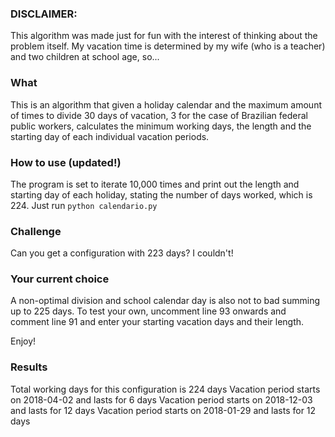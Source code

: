 ### DISCLAIMER:
This algorithm was made just for fun with the interest of thinking about the problem itself.
My vacation time is determined by my wife (who is a teacher) and two children at school age, so...

### What
This is an algorithm that given a holiday calendar and the maximum amount of times to divide 30 days of vacation, 3
for the case of Brazilian federal public workers, calculates the minimum working days, the length and the starting
day of each individual vacation periods.

### How to use (updated!)
The program is set to iterate 10,000 times and print out the length and starting day of each holiday, stating the
number of days worked, which is 224.
Just run `python calendario.py`

### Challenge
Can you get a configuration with 223 days? I couldn't!

### Your current choice
A non-optimal division and school calendar day is also not to bad summing up to 225 days.
To test your own, uncomment line 93 onwards and comment line 91 and enter your starting vacation days and their length.

Enjoy!

### Results
Total working days for this configuration is 224 days
Vacation period starts on 2018-04-02 and lasts for 6 days
Vacation period starts on 2018-12-03 and lasts for 12 days
Vacation period starts on 2018-01-29 and lasts for 12 days
